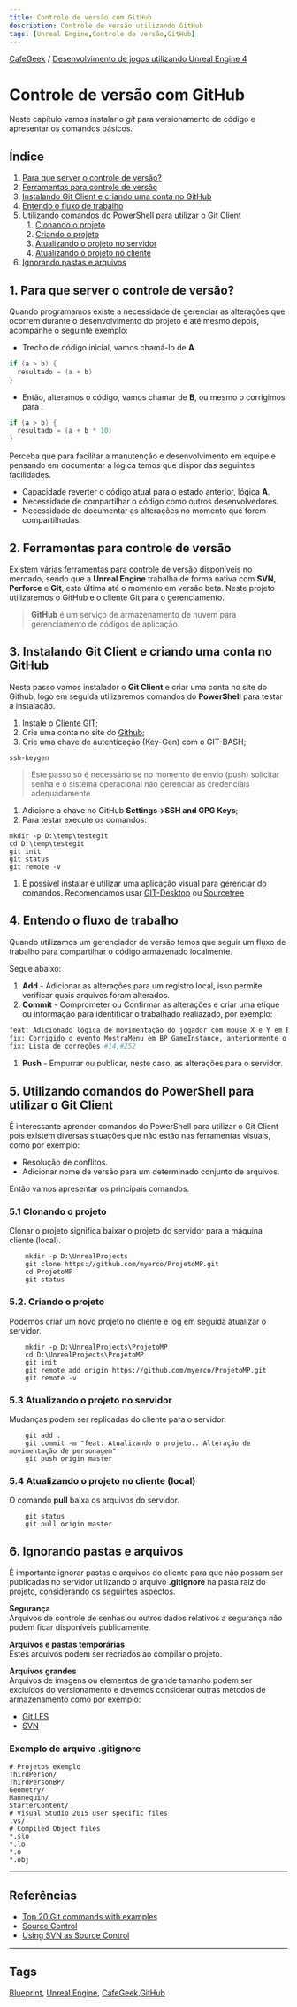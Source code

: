 ```yaml
---
title: Controle de versão com GitHub
description: Controle de versão utilizando GitHub
tags: [Unreal Engine,Controle de versão,GitHub]
---
```


[CafeGeek](https://myerco.github.io/CafeGeek)  / [Desenvolvimento de jogos utilizando Unreal Engine 4](https://myerco.github.io/CafeGeek/ue4_blueprint/index.html)

# Controle de versão com GitHub
Neste capítulo vamos instalar o *git* para versionamento de código e apresentar
os comandos básicos.

## Índice
1. [Para que server o controle de versão?](#1)
1. [Ferramentas para controle de versão](#2)
1. [Instalando Git Client e criando uma conta no GitHub](#3)
1. [Entendo o fluxo de trabalho](#4)  
1. [Utilizando comandos do PowerShell para utilizar o Git Client](#5)  
    1. [Clonando o projeto](#51)
    1. [Criando o projeto](#52)
    1. [Atualizando o projeto no servidor](#53)
    1. [Atualizando o projeto no cliente](#54)
1. [Ignorando pastas e arquivos](#6)

<a name="1"></a>
## 1. Para que server o controle de versão?
Quando programamos existe a necessidade de gerenciar as alterações que ocorrem durante o desenvolvimento do projeto e até mesmo depois, acompanhe o seguinte exemplo:  
- Trecho de código inicial, vamos chamá-lo de **A**.
```cpp
if (a > b) {
  resultado = (a + b)
}
```
- Então, alteramos o código, vamos chamar de **B**, ou mesmo o corrigimos para :
```cpp
if (a > b) {
  resultado = (a + b * 10)
}
```
Perceba que para facilitar a manutenção e desenvolvimento em equipe e pensando em documentar a lógica temos que dispor das seguintes facilidades.
  - Capacidade reverter o código atual para o estado anterior, lógica **A**.
  - Necessidade de compartilhar o código como outros desenvolvedores.
  - Necessidade de documentar as alterações no momento que forem compartilhadas.

<a name="2"></a>
## 2. Ferramentas para controle de versão
Existem várias ferramentas para controle de versão disponíveis no mercado, sendo que a **Unreal Engine** trabalha de forma nativa com **SVN**, **Perforce** e **Git**, esta última até o momento em versão beta. Neste projeto utilizaremos o GitHub e o cliente Git para o gerenciamento.     

>**GitHub** é um serviço de armazenamento de nuvem para gerenciamento de códigos de aplicação.

<a name="3"></a>
## 3. Instalando Git Client e criando uma conta no GitHub
Nesta passo vamos instalador o **Git Client** e criar uma conta no site do Github, logo em seguida utilizaremos comandos do **PowerShell** para testar a instalação.

1. Instale o [Cliente GIT](https://git-scm.com/downloads);
1. Crie uma conta no site do [Github](https://github.com/);
1. Crie uma chave de autenticação (Key-Gen) com o GIT-BASH;
```shell
ssh-keygen
```
> Este passo só é necessário se no momento de envio (push) solicitar senha e o sistema operacional não gerenciar as credenciais adequadamente.

1. Adicione a chave no GitHub **Settings->SSH and GPG Keys**;
1. Para testar execute os comandos:
```shell
mkdir -p D:\temp\testegit
cd D:\temp\testegit
git init
git status
git remote -v
```
1. É possível instalar e utilizar uma aplicação visual para gerenciar do comandos. Recomendamos usar [GIT-Desktop](https://desktop.github.com/) ou [Sourcetree](https://www.sourcetreeapp.com/) .

<a name="4"></a>
## 4. Entendo o fluxo de trabalho
Quando utilizamos um gerenciador de versão temos que seguir um fluxo de trabalho para compartilhar o código armazenado localmente.

Segue abaixo:
1. **Add** - Adicionar as alterações para um registro local, isso permite verificar quais arquivos foram alterados.
1. **Commit** - Comprometer ou Confirmar as alterações e criar uma etique ou informação para identificar o trabalhado realiazado, por exemplo:    
  ```bash
  feat: Adicionado lógica de movimentação do jogador com mouse X e Y em BP_HeroBase.
  fix: Corrigido o evento MostraMenu em BP_GameInstance, anteriormente o objeto apresentava erro no momento de instanciar o objeto BP_MenuPrincipal, foi adicionado o nó IsValid antes da execução.
  fix: Lista de correções #14,#252
  ```
1. **Push** - Empurrar ou publicar, neste caso, as alterações para o servidor.

<a name="5"></a>
## 5. Utilizando comandos do PowerShell para utilizar o Git Client
É interessante aprender comandos do PowerShell para utilizar o Git Client pois existem diversas situações que não estão nas ferramentas visuais, como por exemplo:
- Resolução de conflitos.
- Adicionar nome de versão para um determinado conjunto de arquivos.

Então vamos apresentar os principais comandos.

<a name="51"></a>
### 5.1 Clonando o projeto
Clonar o projeto significa baixar o projeto do servidor para a máquina cliente (local).

```shell
    mkdir -p D:\UnrealProjects
    git clone https://github.com/myerco/ProjetoMP.git
    cd ProjetoMP
    git status
```
<a name="52"></a>
### 5.2. Criando o projeto
Podemos criar um novo projeto no cliente e log em seguida atualizar o servidor.     
```shell
    mkdir -p D:\UnrealProjects\ProjetoMP
    cd D:\UnrealProjects\ProjetoMP
    git init
    git remote add origin https://github.com/myerco/ProjetoMP.git
    git remote -v
```
<a name="53"></a>
### 5.3 Atualizando o projeto no servidor
Mudanças podem ser replicadas do cliente para o servidor.
```shell
    git add .
    git commit -m "feat: Atualizando o projeto.. Alteração de movimentação de personagem"
    git push origin master
```
<a name="54"></a>
### 5.4 Atualizando o projeto no cliente (local)
O comando **pull** baixa os arquivos do servidor.
```shell
    git status
    git pull origin master
```
<a name="6"></a>
## 6. Ignorando pastas e arquivos
É importante ignorar pastas e arquivos do cliente para que não possam ser publicadas no servidor utilizando o arquivo **.gitignore** na pasta raiz do projeto, considerando os seguintes aspectos.

**Segurança**  
Arquivos de controle de senhas ou outros dados relativos a segurança não podem ficar disponíveis publicamente.

**Arquivos e pastas temporárias**  
Estes arquivos podem ser recriados ao compilar o projeto.

**Arquivos grandes**  
Arquivos de imagens ou elementos de grande tamanho podem ser excluídos do versionamento e devemos considerar outras métodos de armazenamento como por exemplo:
  - [Git LFS](https://git-lfs.github.com/)
  - [SVN](https://tortoisesvn.net/)

### Exemplo de arquivo .gitignore  
```shell
# Projetos exemplo
ThirdPerson/
ThirdPersonBP/
Geometry/
Mannequin/
StarterContent/
# Visual Studio 2015 user specific files
.vs/
# Compiled Object files
*.slo
*.lo
*.o
*.obj
```

***
## Referências
- [Top 20 Git commands with examples](https://dzone.com/articles/top-20-git-commands-with-examples)
- [Source Control](https://docs.unrealengine.com/en-US/Basics/UI/SourceControl/index.html)
- [Using SVN as Source Control](https://docs.unrealengine.com/en-US/ProductionPipelines/SourceControl/SVN/index.html)

***
## Tags
[Blueprint](https://myerco.github.io/CafeGeek/ue4_blueprint/blueprint.html), [Unreal Engine](https://myerco.github.io/CafeGeek/ue4_blueprint/index.html), [CafeGeek](https://myerco.github.io/CafeGeek/),[GitHub](#)
